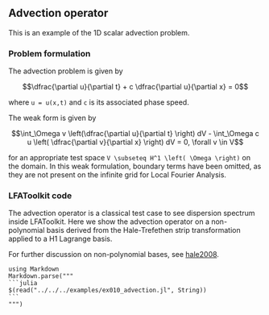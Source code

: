 ## Advection operator

This is an example of the 1D scalar advection problem.

### Problem formulation

The advection problem is given by

```math
\dfrac{\partial u}{\partial t} + c \dfrac{\partial u}{\partial x} = 0
```
where ``u = u(x,t)`` and ``c`` is its associated phase speed.

The weak form is given by

```math
\int_\Omega v \left(\dfrac{\partial u}{\partial t} \right) dV - \int_\Omega c u \left( \dfrac{\partial v}{\partial x} \right) dV = 0, \forall v \in V
```

for an appropriate test space ``V \subseteq H^1 \left( \Omega \right)`` on the domain.
In this weak formulation, boundary terms have been omitted, as they are not present on the infinite grid for Local Fourier Analysis.

### LFAToolkit code

The advection operator is a classical test case to see dispersion spectrum inside LFAToolkit.
Here we show the advection operator on a non-polynomial basis derived from the Hale-Trefethen strip transformation applied to a H1 Lagrange basis.

For further discussion on non-polynomial bases, see [hale2008](@cite).

````@eval
using Markdown
Markdown.parse("""
```julia
$(read("../../../examples/ex010_advection.jl", String))
```
""")
````